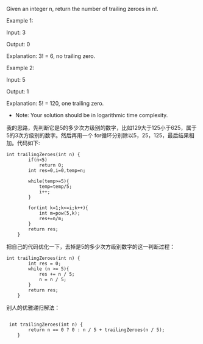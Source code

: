 Given an integer n, return the number of trailing zeroes in n!.

Example 1:


  Input: 3 
  
  Output: 0 
  
  Explanation: 3! = 6, no trailing zero.


Example 2:


  Input: 5 
  
  Output: 1 
  
  Explanation: 5! = 120, one trailing zero.


- Note: Your solution should be in logarithmic time complexity.

我的思路，先判断它是5的多少次方级别的数字，比如129大于125小于625，属于5的3次方级别的数字。然后再用一个 for循环分别除以5，25，125，最后结果相加。代码如下:


```
int trailingZeroes(int n) {
        if(n<5)
            return 0;
        int res=0,i=0,temp=n;

        while(temp>=5){
            temp=temp/5;
            i++;
        }

        for(int k=1;k<=i;k++){
            int m=pow(5,k);           
            res+=n/m;
        }
        return res;
    }
```

把自己的代码优化一下，去掉是5的多少次方级别数字的这一判断过程：


```
int trailingZeroes(int n) {
        int res = 0;
        while (n >= 5){
            res += n / 5;
            n = n / 5;
        }
        return res;
    }
```

别人的优雅递归解法：

```

 int trailingZeroes(int n) {
        return n == 0 ? 0 : n / 5 + trailingZeroes(n / 5);
    }
```

